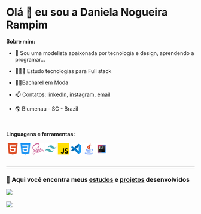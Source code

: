 # Olá 👋 eu sou a Daniela Nogueira Rampim


**Sobre mim:**

- 🧵 Sou uma modelista apaixonada por tecnologia e design, aprendendo a programar...

- 👩🏻‍💻 Estudo tecnologias para Full stack 

- 👩‍🎓Bacharel em Moda

- 📫 Contatos: [linkedIn](https://www.linkedin.com/in/daniela-nogueira-rampim/), [instagram](https://www.instagram.com/daninogueiraa/), [email](mailto:daninogueira.dev@gmail.com)

- 🌎 Blumenau - SC - Brazil
 <br> 

**Linguagens e ferramentas:**

<div style="display:flex;">
    <img style="padding:2px;" align="left" width="30px" src="./src/html5.png">
    <img style="padding:2px" align="left" width="30px" src="./src/css-3.png">
    <img style="padding:2px" align="left" width="30px" src="./src/sass.png">
    <img style="padding:2px" align="left" width="30px" src="./src/tailwind.png">
    <img style="padding:2px" align="left" width="30px" src="./src/js.png">
    <img style="padding:2px" align="left" width="30px" src="./src/vscode-icon.png">
    <img style="padding:2px" align="left" width="30px" src="./src/java.png">
    <img style="padding:2px" align="left" width="30px" src="./src/intelliJ-icon.png">
</div>
<br>


***


### 📒 Aqui você encontra meus [estudos](https://github.com/nogueiraDani/meus-estudos) e [projetos](https://github.com/nogueiraDani/meus-projetos) desenvolvidos


![](https://github-readme-stats.vercel.app/api?username=nogueiraDani&show_icons=true&theme=onedark&include_all_commits=true&count_private=true)


![](https://github-readme-stats.vercel.app/api/top-langs/?username=nogueiraDani&layout=compact&langs_count=7&theme=onedark)












